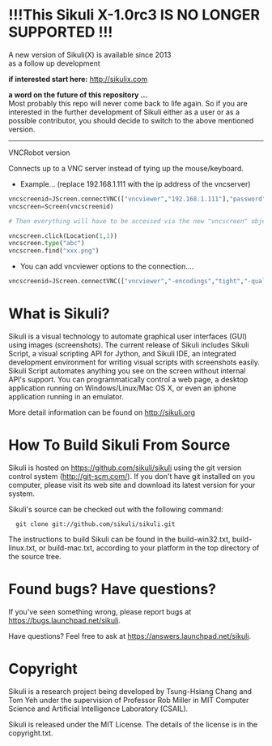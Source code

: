 !!!This Sikuli X-1.0rc3 IS NO LONGER SUPPORTED !!!
==================================================

A new version of Sikuli(X) is available since 2013 <br>as a follow up development

**if interested start here:** http://sikulix.com

**a word on the future of this repository ...**<br />
Most probably this repo will never come back to life again. So if you are interested in the further development of Sikuli either as a user or as a possible contributor, you should decide to switch to the above mentioned version.

--- 

VNCRobot version

Connects up to a VNC server instead of tying up the mouse/keyboard.

* Example... (replace 192.168.1.111 with the ip address of the vncserver)

```python
vncscreenid=JScreen.connectVNC(["vncviewer","192.168.1.111"],"password")
vncscreen=Screen(vncscreenid)

# Then everything will have to be accessed via the new "vncscreen" object.

vncscreen.click(Location(1,1))
vncscreen.type("abc")
vncscreen.find("xxx.png")
```

* You can add vncviewer options to the connection....

```python
vncscreenid=JScreen.connectVNC(["vncviewer","-encodings","tight","-quality","5","192.168.1.111"],"password")
```

What is Sikuli?
===============

Sikuli is a visual technology to automate graphical user interfaces (GUI)
using images (screenshots). The current release of Sikuli includes Sikuli
Script, a visual scripting API for Jython, and Sikuli IDE, an integrated
development environment for writing visual scripts with screenshots easily.
Sikuli Script automates anything you see on the screen without
internal API's support. You can programmatically control a web page, a
desktop application running on Windows/Linux/Mac OS X, or even an
iphone application running in an emulator.

More detail information can be found on http://sikuli.org

How To Build Sikuli From Source
===============================

Sikuli is hosted on https://github.com/sikuli/sikuli using the git version
control system (http://git-scm.com/). If you don't have git
installed on you computer, please visit its web site and download its
latest version for your system.

Sikuli's source can be checked out with the following command:

      git clone git://github.com/sikuli/sikuli.git

The instructions to build Sikuli can be found in the build-win32.txt,
build-linux.txt, or build-mac.txt, according to your platform in
the top directory of the source tree.

Found bugs? Have questions?
===========================

If you've seen something wrong, please report bugs at https://bugs.launchpad.net/sikuli.

Have questions? Feel free to ask at https://answers.launchpad.net/sikuli.



Copyright
=========

Sikuli is a research project being developed by Tsung-Hsiang Chang and Tom Yeh
under the supervision of Professor Rob Miller in MIT Computer Science and
Artificial Intelligence Laboratory (CSAIL).

Sikuli is released under the MIT License. The details of the license
is in the copyright.txt.
